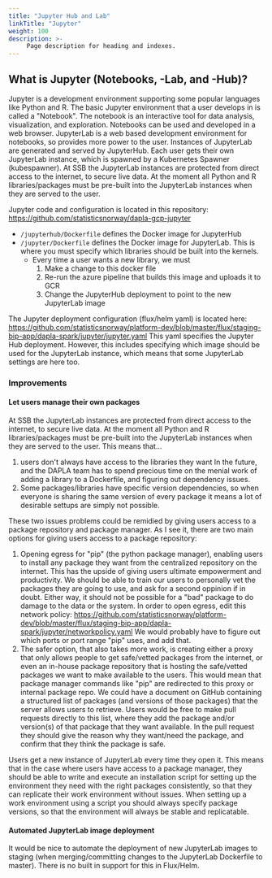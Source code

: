 ```yaml
---
title: "Jupyter Hub and Lab"
linkTitle: "Jupyter"
weight: 100
description: >-
     Page description for heading and indexes.
---
```


## What is Jupyter (Notebooks, -Lab, and -Hub)?

Jupyter is a development environment supporting some popular languages like Python and R. The basic Jupyter environment that a user develops in is called a "Notebook". The notebook is an interactive tool for data analysis, visualization, and exploration. Notebooks can be used and developed in a web browser. JupyterLab is a web based development environment for notebooks, so provides more power to the user. Instances of JupyterLab are generated and served by JupyterHub. Each user gets their own JupyterLab instance, which is spawned by a Kubernetes Spawner (kubespawner). At SSB the JupyterLab instances are protected from direct access to the internet, to secure live data. At the moment all Python and R libraries/packages must be pre-built into the JupyterLab instances when they are served to the user.

Jupyter code and configuration is located in this repository: https://github.com/statisticsnorway/dapla-gcp-jupyter
- `/jupyterhub/Dockerfile` defines the Docker image for JupyterHub
- `/jupyter/Dockerfile` defines the Docker image for JupyterLab. This is where you must specify which libraries should be built into the kernels. 
     - Every time a user wants a new library, we must 
          1. Make a change to this docker file 
          2. Re-run the azure pipeline that builds this image and uploads it to GCR 
          3. Change the JupyterHub deployment to point to the new JupyterLab image

The Jupyter deployment configuration (flux/helm yaml) is located here: https://github.com/statisticsnorway/platform-dev/blob/master/flux/staging-bip-app/dapla-spark/jupyter/jupyter.yaml
This yaml specifies the Jupyter Hub deployment. However, this includes specifying which image should be used for the JupyterLab instance, which means that some JupyterLab settings are here too.

### Improvements

#### Let users manage their own packages
At SSB the JupyterLab instances are protected from direct access to the internet, to secure live data. At the moment all Python and R libraries/packages must be pre-built into the JupyterLab instances when they are served to the user. This means that...
1. users don't always have access to the libraries they want In the future, and the DAPLA team has to spend precious time on the menial work of adding a library to a Dockerfile, and figuring out dependency issues. 
2. Some packages/libraries have specific version dependencies, so when everyone is sharing the same version of every package it means a lot of desirable settups are simply not possible. 

These two issues problems could be remidied by giving users access to a package repository and package manager. As I see it, there are two main options for giving users access to a package repository: 
1. Opening egress for "pip" (the python package manager), enabling users to install any package they want from the centralized repository on the internet. This has the upside of giving users ultimate empowerment and productivity. We should be able to train our users to personally vet the packages they are going to use, and ask for a second oppinion if in doubt. Either way, it should not be possible for a "bad" package to do damage to the data or the system. In order to open egress, edit this network policy: https://github.com/statisticsnorway/platform-dev/blob/master/flux/staging-bip-app/dapla-spark/jupyter/networkpolicy.yaml We would probably have to figure out which ports or port range "pip" uses, and add that.
3. The safer option, that also takes more work, is creating either a proxy that only allows people to get safe/vetted packages from the internet, or even an in-house package repository that is hosting the safe/vetted packages we want to make available to the users. This would mean that package manager commands like "pip" are redirected to this proxy or internal package repo. We could have a document on GitHub containing a structured list of packages (and versions of those packages) that the server allows users to retrieve. Users would be free to make pull requests directly to this list, where they add the package and/or version(s) of that package that they want available. In the pull request they should give the reason why they want/need the package, and confirm that they think the package is safe. 

Users get a new instance of JupyterLab every time they open it. This means that in the case where users have access to a package manager, they should be able to write and execute an installation script for setting up the environment they need with the right packages consistently, so that they can replicate their work environment without issues. When setting up a work environment using a script you should always specify package versions, so that the environment will always be stable and replicatable. 

#### Automated JupyterLab image deployment
It would be nice to automate the deployment of new JupyterLab images to staging (when merging/committing changes to the JupyterLab Dockerfile to master). There is no built in support for this in Flux/Helm.
